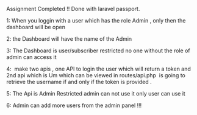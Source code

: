 Assignment Completed !!
Done with laravel passport.

1: When you loggin with a user which has the role Admin , only then the dashboard will be open 

2: the Dashboard will have the name of the Admin

3: The Dashboard is user/subscriber restricted no one without the role of admin can access it

4:  make two apis , one API to login the user which will return a token and 2nd api which is Um which can be viewed in routes/api.php  is going to retrieve the username if and only if the token is provided .

5: The Api is Admin Restricted admin can not use it only user can use it  

6: Admin can add more users from the admin panel !!!
